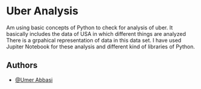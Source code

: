 
# Uber Analysis

Am using basic concepts of Python to check for analysis of uber.
It basically includes the data of USA in which different things are analyzed
There is a grpahical representation of data in this data set.
I have used Jupiter Notebook for these analysis and different kind of libraries of Python.


## Authors

- [@Umer Abbasi](https://www.github.com/umerabbasi658)

